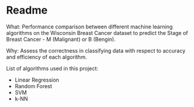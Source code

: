 # Readme
What: Performance comparison between different machine learning algorithms on the Wisconsin Breast Cancer dataset to predict the Stage of Breast Cancer - M (Malignant) or B (Bengin). <br>

Why: Assess the correctness in classifying data with respect to accuracy and efficiency of each algorithm. <br>

List of algorithms used in this project:<br> 
- Linear Regression
- Random Forest
- SVM 
- k-NN 
